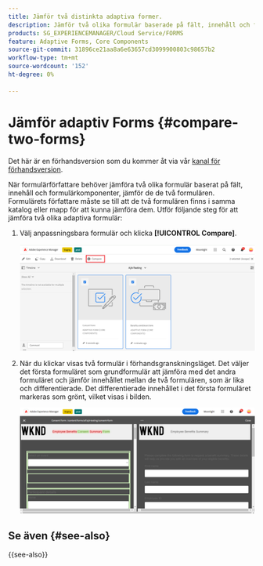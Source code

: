 ```yaml
---
title: Jämför två distinkta adaptiva former.
description: Jämför två olika formulär baserade på fält, innehåll och formulärkomponenter.
products: SG_EXPERIENCEMANAGER/Cloud Service/FORMS
feature: Adaptive Forms, Core Components
source-git-commit: 31896ce21aa8a6e63657cd3099900803c98657b2
workflow-type: tm+mt
source-wordcount: '152'
ht-degree: 0%

---
```


# Jämför adaptiv Forms {#compare-two-forms}

<span class="preview"> Det här är en förhandsversion som du kommer åt via vår [kanal för förhandsversion](https://experienceleague.adobe.com/docs/experience-manager-cloud-service/content/release-notes/prerelease.html#new-features). </span>

När formulärförfattare behöver jämföra två olika formulär baserat på fält, innehåll och formulärkomponenter, jämför de de två formulären. Formulärets författare måste se till att de två formulären finns i samma katalog eller mapp för att kunna jämföra dem. Utför följande steg för att jämföra två olika adaptiva formulär:

1. Välj anpassningsbara formulär och klicka **[!UICONTROL Compare]**.

   ![Jämför adaptiva formulär](compare-two-forms.png)

1. När du klickar visas två formulär i förhandsgranskningsläget. Det väljer det första formuläret som grundformulär att jämföra med det andra formuläret och jämför innehållet mellan de två formulären, som är lika och differentierade. Det differentierade innehållet i det första formuläret markeras som grönt, vilket visas i bilden.

   ![Jämförda formulär](compared-forms.png)

## Se även {#see-also}

{{see-also}}

